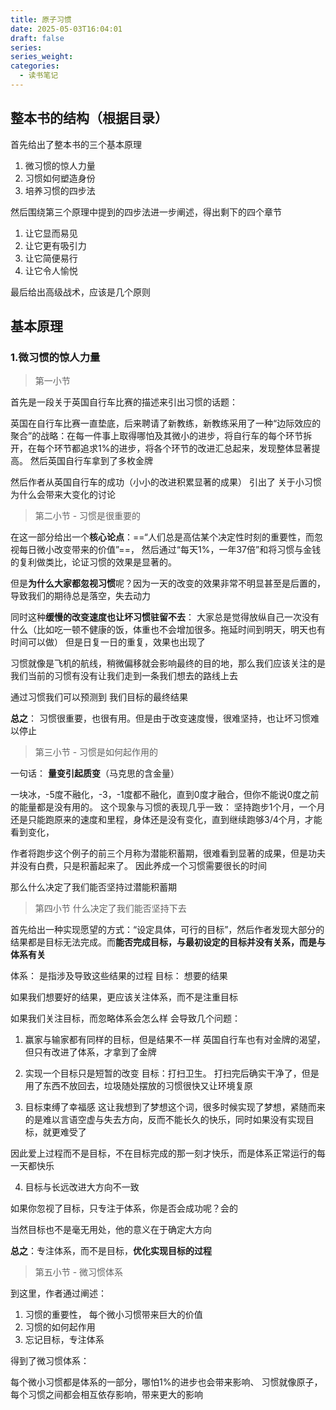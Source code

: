 ```yaml
---
title: 原子习惯
date: 2025-05-03T16:04:01
draft: false
series: 
series_weight: 
categories:
  - 读书笔记
---
```

## 整本书的结构（根据目录）

首先给出了整本书的三个基本原理
1. 微习惯的惊人力量
2. 习惯如何塑造身份
3. 培养习惯的四步法

然后围绕第三个原理中提到的四步法进一步阐述，得出剩下的四个章节
1. 让它显而易见
2. 让它更有吸引力
3. 让它简便易行
4. 让它令人愉悦


最后给出高级战术，应该是几个原则



## 基本原理

### 1.微习惯的惊人力量
>第一小节 

首先是一段关于英国自行车比赛的描述来引出习惯的话题：

英国在自行车比赛一直垫底，后来聘请了新教练，新教练采用了一种“边际效应的聚合”的战略：在每一件事上取得哪怕及其微小的进步，将自行车的每个环节拆开，在每个环节都追求1%的进步，将各个环节的改进汇总起来，发现整体显著提高。 然后英国自行车拿到了多枚金牌

然后作者从英国自行车的成功（小小的改进积累显著的成果） 引出了 关于小习惯为什么会带来大变化的讨论

> 第二小节 - 习惯是很重要的

在这一部分给出一个**核心论点**：==“人们总是高估某个决定性时刻的重要性，而忽视每日微小改变带来的价值”==， 然后通过“每天1%，一年37倍”和将习惯与金钱的复利做类比，论证习惯的效果是显著的。

但是**为什么大家都忽视习惯**呢？因为一天的改变的效果非常不明显甚至是后置的，导致我们的期待总是落空，失去动力

同时这种**缓慢的改变速度也让坏习惯驻留不去**： 大家总是觉得放纵自己一次没有什么（比如吃一顿不健康的饭，体重也不会增加很多。拖延时间到明天，明天也有时间可以做） 但是日复一日的重复，效果也出现了

习惯就像是飞机的航线，稍微偏移就会影响最终的目的地，那么我们应该关注的是我们当前的习惯有没有让我们走到一条我们想去的路线上去

通过习惯我们可以预测到 我们目标的最终结果

**总之**： 习惯很重要，也很有用。但是由于改变速度慢，很难坚持，也让坏习惯难以停止

> 第三小节 - 习惯是如何起作用的

一句话： **量变引起质变**（马克思的含金量）

一块冰，-5度不融化，-3，-1度都不融化，直到0度才融合，但你不能说0度之前的能量都是没有用的。
这个现象与习惯的表现几乎一致： 坚持跑步1个月，一个月还是只能跑原来的速度和里程，身体还是没有变化，直到继续跑够3/4个月，才能看到变化，

作者将跑步这个例子的前三个月称为潜能积蓄期，很难看到显著的成果，但是功夫并没有白费，只是积蓄起来了。  因此养成一个习惯需要很长的时间

那么什么决定了我们能否坚持过潜能积蓄期

> 第四小节 什么决定了我们能否坚持下去

首先给出一种实现愿望的方式：“设定具体，可行的目标”，然后作者发现大部分的结果都是目标无法完成。而**能否完成目标，与最初设定的目标并没有关系，而是与体系有关**

体系： 是指涉及导致这些结果的过程
目标： 想要的结果

如果我们想要好的结果，更应该关注体系，而不是注重目标

如果我们关注目标，而忽略体系会怎么样
会导致几个问题：
1. 赢家与输家都有同样的目标，但是结果不一样
英国自行车也有对金牌的渴望，但只有改进了体系，才拿到了金牌

2. 实现一个目标只是短暂的改变
目标：打扫卫生。 
打扫完后确实干净了，但是用了东西不放回去，垃圾随处摆放的习惯很快又让环境复原


3. 目标束缚了幸福感
这让我想到了梦想这个词，很多时候实现了梦想，紧随而来的是难以言语空虚与失去方向，反而不能长久的快乐，同时如果没有实现目标，就更难受了

因此爱上过程而不是目标，不在目标完成的那一刻才快乐，而是体系正常运行的每一天都快乐

4. 目标与长远改进大方向不一致



如果你忽视了目标，只专注于体系，你是否会成功呢？会的

当然目标也不是毫无用处，他的意义在于确定大方向

**总之**：专注体系，而不是目标，**优化实现目标的过程**


> 第五小节 - 微习惯体系

到这里，作者通过阐述：
1. 习惯的重要性， 每个微小习惯带来巨大的价值
2. 习惯的如何起作用
3. 忘记目标，专注体系

得到了微习惯体系：

每个微小习惯都是体系的一部分，哪怕1%的进步也会带来影响、
习惯就像原子，每个习惯之间都会相互依存影响，带来更大的影响
